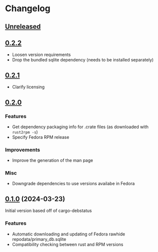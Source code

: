 # Changelog

## [Unreleased](https://github.com/dmorawetz/cargo-rpmstatus/compare/v0.2.2...main)

## [0.2.2](https://github.com/dmorawetz/cargo-rpmstatus/compare/v0.2.1...v0.2.2)

- Loosen version requirements
- Drop the bundled sqlite dependency (needs to be installed separately)

## [0.2.1](https://github.com/dmorawetz/cargo-rpmstatus/compare/v0.2.0...v0.2.1)

- Clarify licensing

## [0.2.0](https://github.com/dmorawetz/cargo-rpmstatus/compare/v0.1.0...v0.2.0)

### Features

- Get dependency packaging info for .crate files (as downloaded with `rust2rpm -s`)
- Specify Fedora RPM release

### Improvements
- Improve the generation of the man page

### Misc
- Downgrade dependencies to use versions availabe in Fedora

## [0.1.0](https://github.com/dmorawetz/cargo-rpmstatus/tree/v0.1.0) (2024-03-23)

Initial version based off of cargo-debstatus

### Features

- Automatic downloading and updating of Fedora rawhide repodata/primary_db.sqlite
- Compatibility checking between rust and RPM versions
